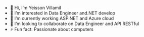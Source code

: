 - 👋 Hi, I’m Yeisson Villamil
- 👀 I’m interested in Data Engineer and.NET develop
- 🌱 I’m currently working ASP.NET and Azure cloud
- 💞️ I’m looking to collaborate on Data Engineer and API RESTful
- ⚡ Fun fact: Passionate about computers

<!---
jeiko94/jeiko94 is a ✨ special ✨ repository because its `README.md` (this file) appears on your GitHub profile.
You can click the Preview link to take a look at your changes.
--->
